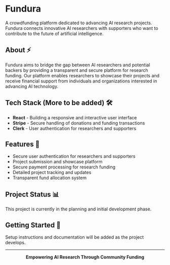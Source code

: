 # Fundura
A crowdfunding platform dedicated to advancing AI research projects. Fundura connects innovative AI researchers with supporters who want to contribute to the future of artificial intelligence.

## About ⚡
Fundura aims to bridge the gap between AI researchers and potential backers by providing a transparent and secure platform for research funding. Our platform enables researchers to showcase their projects and receive financial support from individuals and organizations interested in advancing AI technology.

## Tech Stack (More to be added) 🛠️
- **React** - Building a responsive and interactive user interface
- **Stripe** - Secure handling of donations and funding transactions
- **Clerk** - User authentication for researchers and supporters

## Features 🎯
- Secure user authentication for researchers and supporters
- Project submission and showcase platform
- Secure payment processing for research funding
- Detailed project tracking and updates
- Transparent fund allocation system

## Project Status 📊
This project is currently in the planning and initial development phase.

## Getting Started 🚀
Setup instructions and documentation will be added as the project develops.

---

<div align="center">
 
**Empowering AI Research Through Community Funding**

</div>
